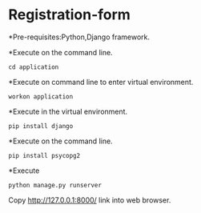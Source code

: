 # Registration-form

*Pre-requisites:Python,Django framework.

*Execute on the command line.
```
cd application
```
*Execute on command line to enter virtual environment.
```
workon application
```
*Execute in the virtual environment.
```
pip install django
```
*Execute on the command line.
```
pip install psycopg2
```
*Execute 
```
python manage.py runserver 
```
Copy http://127.0.0.1:8000/ link into web browser.
